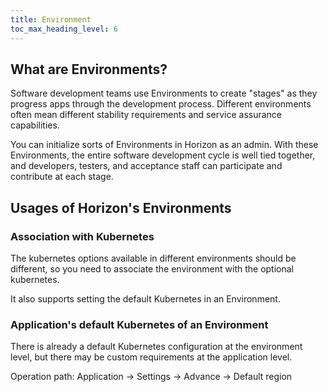 ```yaml
---
title: Environment
toc_max_heading_level: 6
---
```

## What are Environments?

Software development teams use Environments to create "stages" as they progress apps through the development process. Different environments often mean different stability requirements and service assurance capabilities.

You can initialize sorts of Environments in Horizon as an admin. With these Environments, the entire software development cycle is well tied together, and developers, testers, and acceptance staff can participate and contribute at each stage.

## Usages of Horizon's Environments

### Association with Kubernetes

The kubernetes options available in different environments should be different, so you need to associate the environment with the optional kubernetes.

It also supports setting the default Kubernetes in an Environment.

### Application's default Kubernetes of an Environment

There is already a default Kubernetes configuration at the environment level, but there may be custom requirements at the application level.

Operation path: Application -> Settings -> Advance -> Default region
